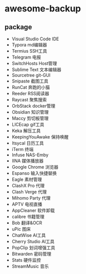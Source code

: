 # awesome-backup

## package

- Visual Studio Code  IDE
- Typora              md编辑器
- Termius             SSH工具
- Telegram            电报
- SwitchHosts         Host管理
- Sublime Text        文本编辑器
- Sourcetree          git-GUI
- Snipaste            截图工具
- RunCat              奔跑的小猫
- Reeder              RSS阅读器
- Raycast             聚焦搜索
- OrbStack            docker管理
- Obsidian            知识管理
- Maccy               剪切板管理
- LICEcap             gif工具
- Keka                解压工具
- KeepingYouAwake     保持唤醒
- Itsycal             日历工具
- iTerm               终端
- Infuse              NAS-Emby
- IINA                媒体播放器
- Google Chrome       浏览器
- Espanso             输入快捷替换
- Eagle               素材管理
- ClashX Pro          代理
- Clash Verge         代理
- Mihomo Party        代理
- APTV                电视直播
- AppCleaner          软件卸载
- calibre             书籍管理
- Bob                 翻译&OCR
- uPic                图床
- ChatWise            AI工具
- Cherry Studio       AI工具
- PopClip             划词增强工具
- Bitwarden           密码管理
- Stats               硬件监控
- StreamMusic         音乐
